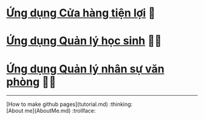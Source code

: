 # [Ứng dụng Cửa hàng tiện lợi](GroceryStore.md) :convenience_store:
# [Ứng dụng Quản lý học sinh]() :student:
# [Ứng dụng Quản lý nhân sự văn phòng]() :office_worker:
<hr>
[How to make github pages](tutorial.md) :thinking:
<br> 
[About me](AboutMe.md) :trollface:
